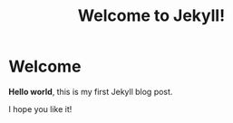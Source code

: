 ﻿---
layout: post
title:  "Welcome to Jekyll!"
---

# Welcome

**Hello world**, this is my first Jekyll blog post.

I hope you like it!